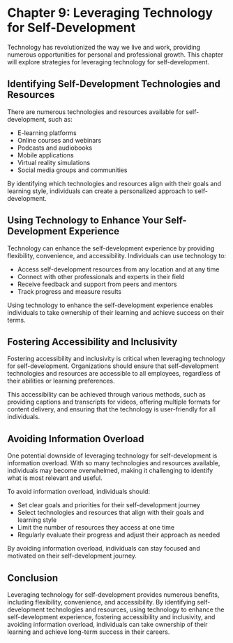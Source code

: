 Chapter 9: Leveraging Technology for Self-Development
=====================================================

Technology has revolutionized the way we live and work, providing numerous opportunities for personal and professional growth. This chapter will explore strategies for leveraging technology for self-development.

Identifying Self-Development Technologies and Resources
-------------------------------------------------------

There are numerous technologies and resources available for self-development, such as:

* E-learning platforms
* Online courses and webinars
* Podcasts and audiobooks
* Mobile applications
* Virtual reality simulations
* Social media groups and communities

By identifying which technologies and resources align with their goals and learning style, individuals can create a personalized approach to self-development.

Using Technology to Enhance Your Self-Development Experience
------------------------------------------------------------

Technology can enhance the self-development experience by providing flexibility, convenience, and accessibility. Individuals can use technology to:

* Access self-development resources from any location and at any time
* Connect with other professionals and experts in their field
* Receive feedback and support from peers and mentors
* Track progress and measure results

Using technology to enhance the self-development experience enables individuals to take ownership of their learning and achieve success on their terms.

Fostering Accessibility and Inclusivity
---------------------------------------

Fostering accessibility and inclusivity is critical when leveraging technology for self-development. Organizations should ensure that self-development technologies and resources are accessible to all employees, regardless of their abilities or learning preferences.

This accessibility can be achieved through various methods, such as providing captions and transcripts for videos, offering multiple formats for content delivery, and ensuring that the technology is user-friendly for all individuals.

Avoiding Information Overload
-----------------------------

One potential downside of leveraging technology for self-development is information overload. With so many technologies and resources available, individuals may become overwhelmed, making it challenging to identify what is most relevant and useful.

To avoid information overload, individuals should:

* Set clear goals and priorities for their self-development journey
* Select technologies and resources that align with their goals and learning style
* Limit the number of resources they access at one time
* Regularly evaluate their progress and adjust their approach as needed

By avoiding information overload, individuals can stay focused and motivated on their self-development journey.

Conclusion
----------

Leveraging technology for self-development provides numerous benefits, including flexibility, convenience, and accessibility. By identifying self-development technologies and resources, using technology to enhance the self-development experience, fostering accessibility and inclusivity, and avoiding information overload, individuals can take ownership of their learning and achieve long-term success in their careers.

